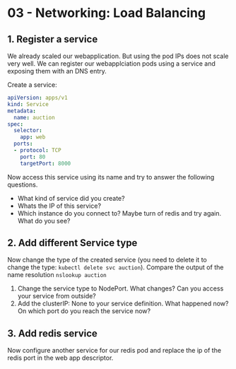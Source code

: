 # 03 - Networking: Load Balancing


## 1. Register a service

We already scaled our webapplication. But using the pod IPs does not scale very well. We can register our webapplciation pods using a service and exposing them with an DNS entry.

Create a service:

```yml
apiVersion: apps/v1
kind: Service
metadata:
  name: auction
spec:
  selector:
    app: web
  ports:
  - protocol: TCP
    port: 80
    targetPort: 8000
```

Now access this service using its name and try to answer the following questions.

- What kind of service did you create?
- Whats the IP of this service?
- Which instance do you connect to? Maybe turn of redis and try again. What do you see?

## 2. Add different Service type

Now change the type of the created service (you need to delete it to change the type: `kubectl delete svc auction`). Compare the output of the name resolution `nslookup auction`

1. Change the service type to NodePort. What changes? Can you access your service from outside?
2. Add the clusterIP: None to your service definition. What happened now? On which port do you reach the service now?

## 3. Add redis service

Now configure another service for our redis pod and replace the ip of the redis port in the web app descriptor.